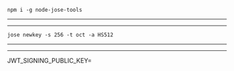 ```
npm i -g node-jose-tools
```

***
***

```
jose newkey -s 256 -t oct -a HS512
```
***
***

JWT_SIGNING_PUBLIC_KEY=